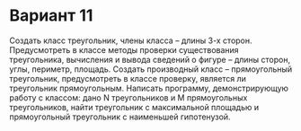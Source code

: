 # Вариант 11
Создать класс треугольник, члены класса – длины 3-х сторон. Предусмотреть в классе методы
проверки существования треугольника, вычисления и вывода сведений о фигуре – длины сторон, углы,
периметр, площадь. Создать производный класс – прямоугольный треугольник, предусмотреть в
классе проверку, является ли треугольник прямоугольным. Написать программу, демонстрирующую
работу с классом: дано N треугольников и M прямоугольных треугольников, найти треугольник с
максимальной площадью и прямоугольный треугольник с наименьшей гипотенузой. 
